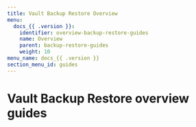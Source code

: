 ```yaml
---
title: Vault Backup Restore Overview
menu:
  docs_{{ .version }}:
    identifier: overview-backup-restore-guides
    name: Overview
    parent: backup-restore-guides
    weight: 10
menu_name: docs_{{ .version }}
section_menu_id: guides
---
```


# Vault Backup Restore overview guides